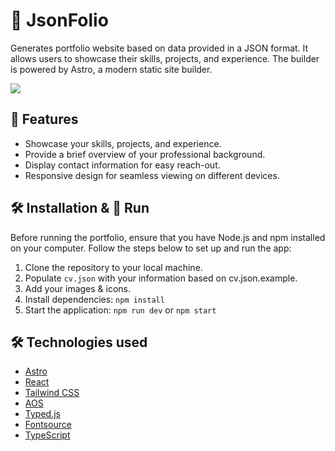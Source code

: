 # 📜 JsonFolio

Generates portfolio website based on data provided in a JSON format. It allows users to showcase their skills, projects, and experience. The builder is powered by Astro, a modern static site builder.

![](https://github.com/josew383/jsonfolio/blob/main/public/JsonFolioDemo_light.gif)

## 🎯 Features

- Showcase your skills, projects, and experience.
- Provide a brief overview of your professional background.
- Display contact information for easy reach-out.
- Responsive design for seamless viewing on different devices.

## 🛠️ Installation & 🚀 Run

Before running the portfolio, ensure that you have Node.js and npm installed on your computer. Follow the steps below to set up and run the app:

1. Clone the repository to your local machine.
2. Populate `cv.json` with your information based on cv.json.example.
3. Add your images & icons.
4. Install dependencies: `npm install`
5. Start the application: `npm run dev` or `npm start`

## 🛠️ Technologies used

- [Astro](https://astro.build/)
- [React](https://reactjs.org/)
- [Tailwind CSS](https://tailwindcss.com/)
- [AOS](https://michalsnik.github.io/aos/)
- [Typed.js](https://github.com/mattboldt/typed.js/)
- [Fontsource](https://github.com/fontsource/fontsource)
- [TypeScript](https://www.typescriptlang.org/)
